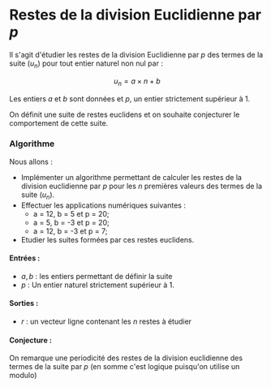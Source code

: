 # Restes de la division Euclidienne par $p$

Il s'agit d'étudier les restes de la division Euclidienne par $p$ des termes de la suite $(u_{n})$ pour tout entier naturel non nul par :

$$u_{n} = a \times n + b$$

Les entiers $a$ et $b$ sont données et $p$, un entier strictement supérieur à $1$.

On définit une suite de restes euclidens et on souhaite conjecturer le comportement de cette suite.

### Algorithme
Nous allons :
- Implémenter un algorithme permettant de calculer les restes de la division euclidienne par $p$ pour les $n$ premières valeurs des termes de la suite $(u_{n})$.
- Effectuer les applications numériques suivantes :
  - a = 12, b = 5 et p = 20;
  - a = 5, b = -3 et p = 20;
  - a = 12, b = -3 et p = 7;
- Etudier les suites formées par ces restes euclidens.
#### Entrées :
  - $a,b$ : les entiers permettant de définir la suite
  - $p$ : Un entier naturel strictement supérieur à 1.

#### Sorties :
  - $r$ : un vecteur ligne contenant les $n$ restes à étudier

#### Conjecture :
On remarque une periodicité des restes de la division euclidienne des termes de la suite par $p$ (en somme c'est logique puisqu'on utilise un modulo)
